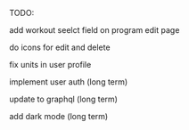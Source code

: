 TODO:

add workout seelct field on program edit page

do icons for edit and delete

fix units in user profile

implement user auth (long term)

update to graphql (long term)

add dark mode (long term)
